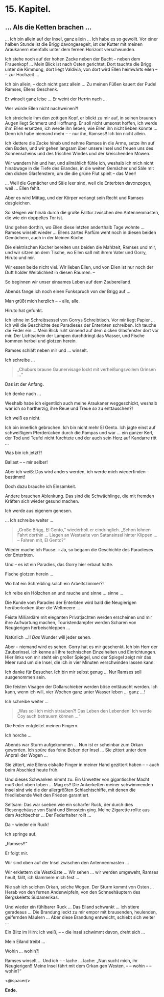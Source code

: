 15\. Kapitel.
=============
… Als die Ketten brachen …
--------------------------

… Ich bin allein auf der Insel, ganz allein … Ich habe es so gewollt. Vor einer
halben Stunde ist die Brigg davongesegelt, ist der Kutter mit meinen Araukanern
ebenfalls unter dem fernen Horizont verschwunden.

Ich stehe noch auf der hohen Zacke neben der Bucht – neben dem Frauenkopf …
Mein Blick ist nach Osten gerichtet. Dort tauchte die Brigg unter die Kimmung,
dort liegt Valdivia, von dort wird Ellen heimwärts eilen – – zur Hochzeit …

Ich bin allein, – doch nicht ganz allein … Zu meinen Füßen kauert der Pudel
Ramses, Ellens Geschenk.

Er winselt ganz leise … Er weint der Herrin nach …

Wer würde Ellen nicht nachweinen?!

Ich streichele ihm den zottigen Kopf, er blickt zu mir auf, in seinen braunen
Augen liegt Schmerz und Hoffnung. Er soll nicht umsonst hoffen, ich werde ihm
Ellen ersetzen, ich werde ihn lieben, wie Ellen ihn nicht lieben könnte … Denn
ich habe niemand mehr – – nur ihn, Ramses!! Ich bin nicht allein.

Ich klettere die Zacke hinab und nehme Ramses in die Arme, setze ihn auf den
Boden, und wir gehen langsam über unsere Insel und freuen uns des Sonnenscheins
und des frischen Windes und der kreischenden Möwen.

Wir wandern hin und her, und allmählich fühle ich, weshalb ich mich nicht
hinabwage in die Tiefe des Eilandes, in die weiten Gemächer und Säle mit den
dicken Glasfenstern, um die die grüne Flut spielt – das Meer!

… Weil die Gemächer und Säle leer sind, weil die Enterbten davonzogen, weil …
Ellen fehlt.

Aber es wird Mittag, und der Körper verlangt sein Recht und Ramses desgleichen.

So steigen wir hinab durch die große Falltür zwischen den Antennenmasten, die
wie ein doppeltes Tor ist.

Und gehen dorthin, wo Ellen diese letzten anderthalb Tage wohnte … Ramses
winselt wieder … Ellens zartes Parfüm weht noch in diesen beiden Gemächern,
auch in der kleinen Küche.

Die elektrischen Kocher bereiten uns beiden die Mahlzeit, Ramses und mir, und
wir sitzen an dem Tische, wo Ellen saß mit ihrem Vater und Gorry, Hiruto und
mir.

Wir essen beide nicht viel. Wir lieben Ellen, und von Ellen ist nur noch der
Duft holder Weiblichkeit in diesen Räumen. –

So beginnen wir unser einsames Leben auf dem Zaubereiland.

Abends fange ich noch einen Funkspruch von der Brigg auf …

Man grüßt mich herzlich – – alle, alle.

Hiruto hat gefunkt.

Ich lehne im Schreibsessel von Gorrys Schreibtisch. Vor mir liegt Papier … Ich
will die Geschichte des Paradieses der Enterbten schreiben. Ich tauche die
Feder ein … Mein Blick ruht sinnend auf dem dicken Glasfenster dort vor mir.
Der Lichtschein der Lampen durchdringt das Wasser, und Fische kommen herbei und
glotzen herein.

Ramses schläft neben mir und … winselt.

Ich schreibe …

> „Chuburs braune Gaunervisage lockt mit verheißungsvollem Grinsen …“

Das ist der Anfang.

Ich denke nach …

Weshalb habe ich eigentlich auch meine Araukaner weggeschickt, weshalb war ich
so hartherzig, ihre Reue und Treue *so* zu enttäuschen?!

Ich weiß es nicht.

Ich bin innerlich gebrochen. Ich bin nicht mehr El Gento. Ich jagte einst auf
schweißigem Pferderücken durch die Pampas und war … ein ganzer Kerl, der Tod
und Teufel nicht fürchtete und der auch sein Herz auf Kandarre ritt …

Was bin ich jetzt?!

Ballast – – mir selber!

Aber ich weiß: Das wird anders werden, ich werde mich wiederfinden – bestimmt!

Doch dazu brauche ich Einsamkeit.

Andere brauchen Ablenkung. Das sind die Schwächlinge, die mit fremden Kräften
sich wieder gesund machen.

Ich werde aus eigenem genesen.

… Ich schreibe weiter …

> „Große Brigg, El Gento,“ wiederholt er eindringlich. „Schon lohnen Fahrt
dorthin … Liegen an Westseite von Satansinsel hinter Klippen … – Fahren mit, El
Gento?“

Wieder mache ich Pause. – Ja, so begann die Geschichte des Paradieses der
Enterbten.

Und – es ist ein Paradies, das Gorry hier erbaut hatte.

Fische glotzen herein …

Wo hat ein Schreibling solch ein Arbeitszimmer?!

Ich reibe ein Hölzchen an und rauche und sinne … sinne …

Die Kunde vom Paradies der Enterbten wird bald die Neugierigen herüberlocken
über die Weltmeere …

Feiste Milliardäre mit eleganten Privatjachten werden erscheinen und mir ihre
Aufwartung machen, Touristendampfer werden Scharen von Neugierigen
herbeischleppen …

Natürlich …!! *Das* Wunder will jeder sehen.

Aber – niemand wird es sehen. Gorry hat es mir geschenkt. Ich bin Herr der
Zauberinsel. Ich kenne all ihre technischen Einzelheiten und Einrichtungen.
Hier links von mir steht ein großer Spiegel, und der Spiegel zeigt mir das Meer
rund um die Insel, die ich in vier Minuten verschwinden lassen kann.

Ich danke für Besucher. Ich bin mir selbst genug … Nur Ramses soll ausgenommen
sein.

Die feisten Visagen der Dollarschieber werden böse enttäuscht werden. Ich kann,
wenn ich will, vier Wochen ganz unter Wasser leben … ganz …!

Ich schreibe weiter …

> „Was soll ich mich sträuben?! Das Leben den Lebenden! Ich werde Coy auch
> betrauern können …“

Die Feder entgleitet meinen Fingern.

Ich horche …

Abends war Sturm aufgekommen … Nun ist er scheinbar zum Orkan geworden. Ich
spüre das feine Beben der Insel … Sie zittert unter dem Anprall der Wogen …

Sie zittert, wie Ellens eiskalte Finger in meiner Hand gezittert haben – – auch
beim Abschied heute früh.

Und dieses Schwanken nimmt zu. Ein Unwetter von gigantischer Macht muß dort
oben toben … Mag es!! Die Ankerketten meiner schwimmenden Insel sind wie die
der allergrößten Schlachtschiffe, mit denen die friedliebende Welt den Frieden
garantiert.

Seltsam: Das war soeben wie ein scharfer Ruck, der durch dies Riesengehäuse von
Stahl und Bimsstein ging. Meine Zigarette rollte aus dem Aschbecher … Der
Federhalter rollt …

Da – wieder ein Ruck!

Ich springe auf.

„Ramses!!“

Er folgt mir.

Wir sind oben auf der Insel zwischen den Antennenmasten …

Wir erklettern die Westküste … Wir sehen … wir werden umgeweht, Ramses heult,
fällt, ich klammere mich fest …

Nie sah ich solchen Orkan, solche Wogen. Der Sturm kommt von Osten … Herab von
den fernen Andenwipfeln, von den Schneehäuptern des Bergskeletts Südamerikas.

Und wieder ein fühlbarer Ruck … Das Eiland schwankt … Ich stiere geradeaus …
Die Brandung leckt zu mir empor mit brausenden, heulenden, geifernden Mäulern …
Aber diese Brandung entweicht, schiebt sich weiter …

Ein Blitz im Hirn: Ich weiß, – – die Insel schwimmt davon, dreht sich …

Mein Eiland treibt …

Wohin … wohin?!

Ramses winselt … Und ich – – lache … lache: „Nun sucht mich, ihr Neugierigen!!
Meine Insel fährt mit dem Orkan gen Westen, – – wohin – – wohin?“

<@spacer/>

__Ende__.

 

